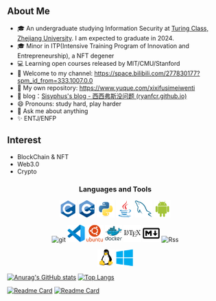 
## About Me

- 🎓 An undergraduate studying Information Security at [Turing Class, Zhejiang University](http://www.en.cs.zju.edu.cn/turing_honors_class/list.htm). I am expected to graduate in 2024.
- 🎓 Minor in ITP(Intensive Training Program of Innovation and Entrepreneurship), a NFT degener
- 💻 Learning open courses released by MIT/CMU/Stanford
- 👯 Welcome to my channel: https://space.bilibili.com/277830177?spm_id_from=333.1007.0.0
- 🔭 My own repository: https://www.yuque.com/xixifusimeiwenti
- 🌱 blog：[Sisyphus's blog - 西西弗斯没问题 (ryanfcr.github.io)](https://ryanfcr.github.io/)
- 😄 Pronouns: study hard, play harder
- 💬 Ask me about anything
- ✨ ENTJ/ENFP

## Interest

- BlockChain & NFT
- Web3.0
- Crypto


<h3 align="center">Languages and Tools</h3>
<p align="center"> 
  <img src="https://github.com/devicons/devicon/blob/master/icons/c/c-original.svg" alt="c" width="40" height="40"/> 
  <img src="https://github.com/devicons/devicon/blob/master/icons/cplusplus/cplusplus-original.svg" alt="cplusplus" width="40" height="40"/> 
  <img src="https://github.com/devicons/devicon/blob/master/icons/python/python-original.svg" alt="python" width="40" height="40"/>
  <img src="https://github.com/devicons/devicon/blob/master/icons/java/java-original.svg" alt="java" width="40" height="40"/>
  <img src="https://github.com/devicons/devicon/blob/master/icons/mysql/mysql-original.svg" alt="mysql" width="40" height="40"/>
  <img src="https://github.com/devicons/devicon/blob/master/icons/android/android-original.svg" alt="android" width="40" height="40"/>

 </p>
  <p align = "center">
 <img src="https://www.vectorlogo.zone/logos/git-scm/git-scm-icon.svg" alt="git" width="40" height="40"/>
  <img src="https://github.com/devicons/devicon/blob/master/icons/vscode/vscode-original.svg" alt="vscode" width="40" height="40"/>
  <img src="https://github.com/devicons/devicon/blob/master/icons/ubuntu/ubuntu-plain-wordmark.svg" alt="ubuntu" width="40" height="40"/>
  <img src="https://github.com/devicons/devicon/blob/master/icons/docker/docker-original-wordmark.svg" alt="docker" width="40" height="40"/>
  <img src="https://github.com/devicons/devicon/blob/master/icons/latex/latex-original.svg" alt="latex" width="40" height="40"/>
  <img src="https://github.com/devicons/devicon/blob/master/icons/markdown/markdown-original.svg" alt="markdown" width="40" height="40"/>
  <img src="https://www.vectorlogo.zone/logos/rss/rss-ar21.svg" alt="Rss" width="40" height="40"/>
  
 </p>
   <p align = "center">
   <img src="https://github.com/devicons/devicon/blob/master/icons/linux/linux-original.svg" alt="linux" width="40" height="40"/>
  <img src="https://github.com/devicons/devicon/blob/master/icons/windows8/windows8-original.svg" alt="windows" width="40" height="40"/>
  </p>


[![Anurag's GitHub stats](https://github-readme-stats.vercel.app/api?username=RyanFcr&count_private=true&theme=vue&show_icons=true)](https://github.com/RyanFcr)
[![Top Langs](https://github-readme-stats.vercel.app/api/top-langs/?username=RyanFcr&hide=javascript,html,CSS&layout=compact)](https://github.com/RyanFcr)

[![Readme Card](https://github-readme-stats.vercel.app/api/pin/?username=RyanFcr&repo=HuaWei_Smart_Glass&theme=vue)](https://github.com/RyanFcr/HuaWei_Smart_Glass)
[![Readme Card](https://github-readme-stats.vercel.app/api/pin/?username=RyanFcr&repo=Planet&theme=vue)](https://github.com/RyanFcr/Planet)

<!--
**RyanFcr/RyanFcr** is a ✨ _special_ ✨ repository because its `README.md` (this file) appears on your GitHub profile.

Here are some ideas to get you started:

- 🔭 I’m currently working on ...
- 🌱 I’m currently learning ...
- 👯 I’m looking to collaborate on ...
- 🤔 I’m looking for help with ...
- 💬 Ask me about ...
- 📫 How to reach me: ...
- 😄 Pronouns: ...
- ⚡ Fun fact: ...
-->
